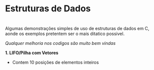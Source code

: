 # Estruturas de Dados <h1>
Algumas demonstrações simples de uso de estruturas de dados em C, aonde os exemplos pretentem ser o mais ditatico possivel.


*Qualquer melhoria nos codigos são muito bem vindas*


**1. LIFO/Pilha com Vetores**
* Contem 10 posições de elementos inteiros

